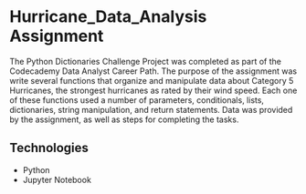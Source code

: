 # Hurricane_Data_Analysis Assignment

The Python Dictionaries Challenge Project was completed as part of the Codecademy Data Analyst Career Path.
The purpose of the assignment was write several functions that organize and manipulate data about Category 5 Hurricanes, the strongest hurricanes as rated by their wind speed. Each one of these functions used a number of parameters, conditionals, lists, dictionaries, string manipulation, and return statements.
Data was provided by the assignment, as well as steps for completing the tasks.

## Technologies
- Python
- Jupyter Notebook
